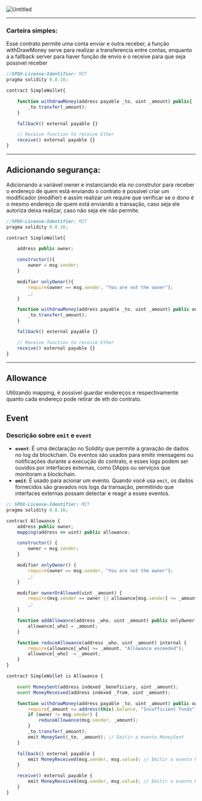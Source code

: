 ![Untitled](/images/img5.png)

---

### Carteira simples:

Esse contrato permite uma conta enviar e outra receber, a função withDrawMoney serve para realizar a transferencia entre contas, enquanto a a fallback server para haver função de envio e o receive para que seja possivel receber

```jsx
//SPDX-License-Identifier: MIT
pragma solidity 0.8.16;

contract SimpleWallet{

    function withdrawMoney(address payable _to, uint _amount) public{
        _to.transfer(_amount);
    }

    fallback() external payable {}

    // Receive function to receive Ether
    receive() external payable {}
}
```

---

## Adicionando segurança:

Adicionando a variável owner e instanciando ela no construtor para receber o endereço de quem está enviando o contrato é possível criar um modificador (modifier) e assim realizar um require que verificar se o dono é o mesmo endereço de quem está enviando a transação, caso seja ele autoriza deixa realizar, caso não seja ele não permite.

```jsx
//SPDX-License-Identifier: MIT
pragma solidity 0.8.16;

contract SimpleWallet{

    address public owner;

    constructor(){
        owner = msg.sender;
    }

    modifier onlyOwner(){
        require(owner == msg.sender, "You are not the owner");
        _;
    }

    function withdrawMoney(address payable _to, uint _amount) public onlyOwner{
        _to.transfer(_amount);
    }

    fallback() external payable {}

    // Receive function to receive Ether
    receive() external payable {}
}
```

---

## Allowance

Utilizando mapping, é possível guardar endereços e respectivamente quanto cada endereço pode retirar de eth do contrato.

## Event

### Descrição sobre `emit` e `event`

- **`event`**: É uma declaração no Solidity que permite a gravação de dados no log da blockchain. Os eventos são usados para emitir mensagens ou notificações durante a execução do contrato, e esses logs podem ser ouvidos por interfaces externas, como DApps ou serviços que monitoram a blockchain.
- **`emit`**: É usado para acionar um evento. Quando você usa `emit`, os dados fornecidos são gravados nos logs da transação, permitindo que interfaces externas possam detectar e reagir a esses eventos.

```jsx
// SPDX-License-Identifier: MIT
pragma solidity 0.8.16;

contract Allowance {
    address public owner;
    mapping(address => uint) public allowance;

    constructor() {
        owner = msg.sender;
    }

    modifier onlyOwner() {
        require(owner == msg.sender, "You are not the owner");
        _;
    }

    modifier ownerOrAllowed(uint _amount) {
        require(msg.sender == owner || allowance[msg.sender] >= _amount, "You are not allowed");
        _;
    }

    function addAllowance(address _who, uint _amount) public onlyOwner {
        allowance[_who] = _amount;
    }

    function reduceAllowance(address _who, uint _amount) internal {
        require(allowance[_who] >= _amount, "Allowance exceeded");
        allowance[_who] -= _amount;
    }
}

contract SimpleWallet is Allowance {

    event MoneySent(address indexed _beneficiary, uint _amount);
    event MoneyReceived(address indexed _from, uint _amount);

    function withdrawMoney(address payable _to, uint _amount) public ownerOrAllowed(_amount) {
        require(_amount <= address(this).balance, "Insufficient funds");
        if (owner != msg.sender) {
            reduceAllowance(msg.sender, _amount);
        }
        _to.transfer(_amount);
        emit MoneySent(_to, _amount); // Emitir o evento MoneySent
    }

    fallback() external payable {
        emit MoneyReceived(msg.sender, msg.value); // Emitir o evento MoneyReceived
    }

    receive() external payable {
        emit MoneyReceived(msg.sender, msg.value); // Emitir o evento MoneyReceived
    }
}

```
